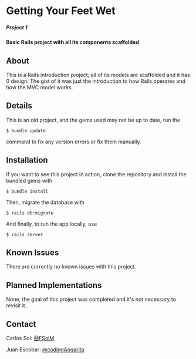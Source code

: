 # Getting Your Feet Wet

##### Project 1

#### Basic Rails project with all its components scaffolded

## About

This is a Rails introduction project; all of its models are scaffolded and it has 0 design. The gist of it was just the introduction to how Rails operates and how the MVC model works.

## Details

This is an old project, and the gems used may not be up to date, run the

```
$ bundle update
```

command to fix any version errors or fix them manually.

## Installation

If you want to see this project in action, clone the repository and install the bundled gems with

```
$ bundle install
```

Then, migrate the database with

```
$ rails db:migrate
```

And finally, to run the app locally, use

```
$ rails server
```

## Known Issues

There are currently no known issues with this project.

## Planned Implementations

None, the goal of this project was completed and it's not necessary to revisit it.

## Contact

Carlos Sol: [@FSolM](https://github.com/FSolM)

Juan Escobar: [@codingAngarita](https://github.com/codingAngarita)
